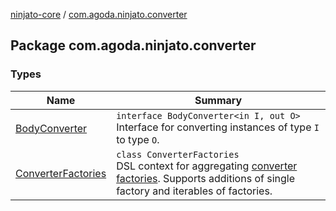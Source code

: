 [ninjato-core](../index.md) / [com.agoda.ninjato.converter](./index.md)

## Package com.agoda.ninjato.converter

### Types

| Name | Summary |
|---|---|
| [BodyConverter](-body-converter/index.md) | `interface BodyConverter<in I, out O>`<br>Interface for converting instances of type `I` to type `O`. |
| [ConverterFactories](-converter-factories/index.md) | `class ConverterFactories`<br>DSL context for aggregating [converter factories](-body-converter/-factory/index.md). Supports additions of single factory and iterables of factories. |
